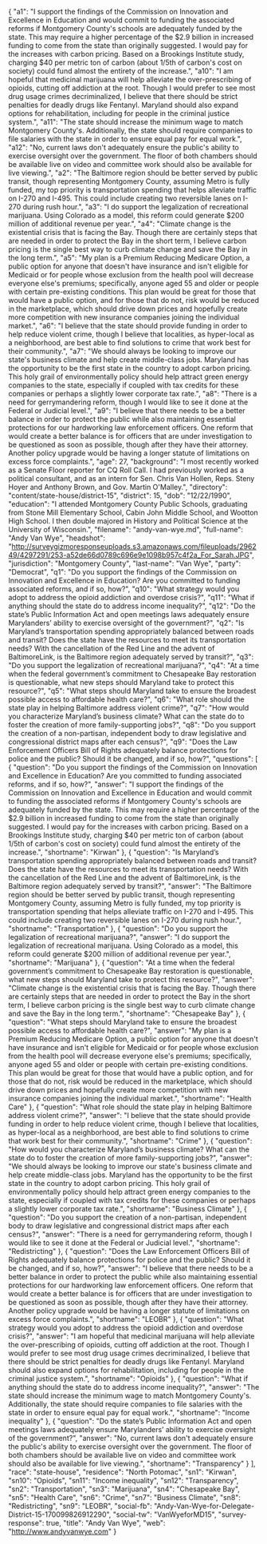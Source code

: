 {
  "a1": "I support the findings of the Commission on Innovation and Excellence in Education and would commit to funding the associated reforms if Montgomery County's schools are adequately funded by the state.  This may require a higher percentage of the $2.9 billion in increased funding to come from the state than originally suggested.  I would pay for the increases with carbon pricing.  Based on a Brookings Institute study, charging $40 per metric ton of carbon (about 1/5th of carbon's cost on society) could fund almost the entirety of the increase.",
  "a10": "I am hopeful that medicinal marijuana will help alleviate the over-prescribing of opioids, cutting off addiction at the root.  Though I would prefer to see most drug usage crimes decriminalized, I believe that there should be strict penalties for deadly drugs like Fentanyl.  Maryland should also expand options for rehabilitation, including for people in the criminal justice system.",
  "a11": "The state should increase the minimum wage to match Montgomery County's.  Additionally, the state should require companies to file salaries with the state in order to ensure equal pay for equal work.",
  "a12": "No, current laws don't adequately ensure the public's ability to exercise oversight over the government.  The floor of both chambers should be available live on video and committee work should also be available for live viewing.",
  "a2": "The Baltimore region should be better served by public transit, though representing Montgomery County, assuming Metro is fully funded, my top priority is transportation spending that helps alleviate traffic on I-270 and I-495.  This could include creating two reversible lanes on I-270 during rush hour.",
  "a3": "I do support the legalization of recreational marijuana.  Using Colorado as a model, this reform could generate $200 million of additional revenue per year.",
  "a4": "Climate change is the existential crisis that is facing the Bay.  Though there are certainly steps that are needed in order to protect the Bay in the short term, I believe carbon pricing is the single best way to curb climate change and save the Bay in the long term.",
  "a5": "My plan is a Premium Reducing Medicare Option, a public option for anyone that doesn't have insurance and isn't eligible for Medicaid or for people whose exclusion from the health pool will decrease everyone else's premiums; specifically, anyone aged 55 and older or people with certain pre-existing conditions.  This plan would be great for those that would have a public option, and for those that do not, risk would be reduced in the marketplace, which should drive down prices and hopefully create more competition with new insurance companies joining the individual market.",
  "a6": "I believe that the state should provide funding in order to help reduce violent crime, though I believe that localities, as hyper-local as a neighborhood, are best able to find solutions to crime that work best for their community.",
  "a7": "We should always be looking to improve our state's business climate and help create middle-class jobs.  Maryland has the opportunity to be the first state in the country to adopt carbon pricing.  This holy grail of environmentally policy should help attract green energy companies to the state, especially if coupled with tax credits for these companies or perhaps a slightly lower corporate tax rate.",
  "a8": "There is a need for gerrymandering reform, though I would like to see it done at the Federal or Judicial level.",
  "a9": "I believe that there needs to be a better balance in order to protect the public while also maintaining essential protections for our hardworking law enforcement officers.  One reform that would create a better balance is for officers that are under investigation to be questioned as soon as possible, though after they have their attorney.  Another policy upgrade would be having a longer statute of limitations on excess force complaints.",
  "age": 27,
  "background": "I most recently worked as a Senate Floor reporter for CQ Roll Call.  I had previously worked as a political consultant, and as an intern for Sen. Chris Van Hollen, Reps. Steny Hoyer and Anthony Brown, and Gov. Martin O'Malley.",
  "directory": "content/state-house/district-15",
  "district": 15,
  "dob": "12/22/1990",
  "education": "I attended Montgomery County Public Schools, graduating from Stone Mill Elementary School, Cabin John Middle School, and Wootton High School.  I then double majored in History and Political Science at the University of Wisconsin.",
  "filename": "andy-van-wye.md",
  "full-name": "Andy Van Wye",
  "headshot": "http://surveygizmoresponseuploads.s3.amazonaws.com/fileuploads/296249/4297291/253-a52de66d0789c696e9e1098b957c4f2a_For_Sarah.JPG",
  "jurisdiction": "Montgomery County",
  "last-name": "Van Wye",
  "party": "Democrat",
  "q1": "Do you support the findings of the Commission on Innovation and Excellence in Education? Are you committed to funding associated reforms, and if so, how?",
  "q10": "What strategy would you adopt to address the opioid addiction and overdose crisis?",
  "q11": "What if anything should the state do to address income inequality?",
  "q12": "Do the state’s Public Information Act and open meetings laws adequately ensure Marylanders’ ability to exercise oversight of the government?",
  "q2": "Is Maryland’s transportation spending appropriately balanced between roads and transit? Does the state have the resources to meet its transportation needs? With the cancellation of the Red Line and the advent of BaltimoreLink, is the Baltimore region adequately served by transit?",
  "q3": "Do you support the legalization of recreational marijuana?",
  "q4": "At a time when the federal government’s commitment to Chesapeake Bay restoration is questionable, what new steps should Maryland take to protect this resource?",
  "q5": "What steps should Maryland take to ensure the broadest possible access to affordable health care?",
  "q6": "What role should the state play in helping Baltimore address violent crime?",
  "q7": "How would you characterize Maryland’s business climate? What can the state do to foster the creation of more family-supporting jobs?",
  "q8": "Do you support the creation of a non-partisan, independent body to draw legislative and congressional district maps after each census?",
  "q9": "Does the Law Enforcement Officers Bill of Rights adequately balance protections for police and the public? Should it be changed, and if so, how?",
  "questions": [
    {
      "question": "Do you support the findings of the Commission on Innovation and Excellence in Education? Are you committed to funding associated reforms, and if so, how?",
      "answer": "I support the findings of the Commission on Innovation and Excellence in Education and would commit to funding the associated reforms if Montgomery County's schools are adequately funded by the state.  This may require a higher percentage of the $2.9 billion in increased funding to come from the state than originally suggested.  I would pay for the increases with carbon pricing.  Based on a Brookings Institute study, charging $40 per metric ton of carbon (about 1/5th of carbon's cost on society) could fund almost the entirety of the increase.",
      "shortname": "Kirwan"
    },
    {
      "question": "Is Maryland’s transportation spending appropriately balanced between roads and transit? Does the state have the resources to meet its transportation needs? With the cancellation of the Red Line and the advent of BaltimoreLink, is the Baltimore region adequately served by transit?",
      "answer": "The Baltimore region should be better served by public transit, though representing Montgomery County, assuming Metro is fully funded, my top priority is transportation spending that helps alleviate traffic on I-270 and I-495.  This could include creating two reversible lanes on I-270 during rush hour.",
      "shortname": "Transportation"
    },
    {
      "question": "Do you support the legalization of recreational marijuana?",
      "answer": "I do support the legalization of recreational marijuana.  Using Colorado as a model, this reform could generate $200 million of additional revenue per year.",
      "shortname": "Marijuana"
    },
    {
      "question": "At a time when the federal government’s commitment to Chesapeake Bay restoration is questionable, what new steps should Maryland take to protect this resource?",
      "answer": "Climate change is the existential crisis that is facing the Bay.  Though there are certainly steps that are needed in order to protect the Bay in the short term, I believe carbon pricing is the single best way to curb climate change and save the Bay in the long term.",
      "shortname": "Chesapeake Bay"
    },
    {
      "question": "What steps should Maryland take to ensure the broadest possible access to affordable health care?",
      "answer": "My plan is a Premium Reducing Medicare Option, a public option for anyone that doesn't have insurance and isn't eligible for Medicaid or for people whose exclusion from the health pool will decrease everyone else's premiums; specifically, anyone aged 55 and older or people with certain pre-existing conditions.  This plan would be great for those that would have a public option, and for those that do not, risk would be reduced in the marketplace, which should drive down prices and hopefully create more competition with new insurance companies joining the individual market.",
      "shortname": "Health Care"
    },
    {
      "question": "What role should the state play in helping Baltimore address violent crime?",
      "answer": "I believe that the state should provide funding in order to help reduce violent crime, though I believe that localities, as hyper-local as a neighborhood, are best able to find solutions to crime that work best for their community.",
      "shortname": "Crime"
    },
    {
      "question": "How would you characterize Maryland’s business climate? What can the state do to foster the creation of more family-supporting jobs?",
      "answer": "We should always be looking to improve our state's business climate and help create middle-class jobs.  Maryland has the opportunity to be the first state in the country to adopt carbon pricing.  This holy grail of environmentally policy should help attract green energy companies to the state, especially if coupled with tax credits for these companies or perhaps a slightly lower corporate tax rate.",
      "shortname": "Business Climate"
    },
    {
      "question": "Do you support the creation of a non-partisan, independent body to draw legislative and congressional district maps after each census?",
      "answer": "There is a need for gerrymandering reform, though I would like to see it done at the Federal or Judicial level.",
      "shortname": "Redistricting"
    },
    {
      "question": "Does the Law Enforcement Officers Bill of Rights adequately balance protections for police and the public? Should it be changed, and if so, how?",
      "answer": "I believe that there needs to be a better balance in order to protect the public while also maintaining essential protections for our hardworking law enforcement officers.  One reform that would create a better balance is for officers that are under investigation to be questioned as soon as possible, though after they have their attorney.  Another policy upgrade would be having a longer statute of limitations on excess force complaints.",
      "shortname": "LEOBR"
    },
    {
      "question": "What strategy would you adopt to address the opioid addiction and overdose crisis?",
      "answer": "I am hopeful that medicinal marijuana will help alleviate the over-prescribing of opioids, cutting off addiction at the root.  Though I would prefer to see most drug usage crimes decriminalized, I believe that there should be strict penalties for deadly drugs like Fentanyl.  Maryland should also expand options for rehabilitation, including for people in the criminal justice system.",
      "shortname": "Opioids"
    },
    {
      "question": "What if anything should the state do to address income inequality?",
      "answer": "The state should increase the minimum wage to match Montgomery County's.  Additionally, the state should require companies to file salaries with the state in order to ensure equal pay for equal work.",
      "shortname": "Income inequality"
    },
    {
      "question": "Do the state’s Public Information Act and open meetings laws adequately ensure Marylanders’ ability to exercise oversight of the government?",
      "answer": "No, current laws don't adequately ensure the public's ability to exercise oversight over the government.  The floor of both chambers should be available live on video and committee work should also be available for live viewing.",
      "shortname": "Transparency"
    }
  ],
  "race": "state-house",
  "residence": "North Potomac",
  "sn1": "Kirwan",
  "sn10": "Opioids",
  "sn11": "Income inequality",
  "sn12": "Transparency",
  "sn2": "Transportation",
  "sn3": "Marijuana",
  "sn4": "Chesapeake Bay",
  "sn5": "Health Care",
  "sn6": "Crime",
  "sn7": "Business Climate",
  "sn8": "Redistricting",
  "sn9": "LEOBR",
  "social-fb": "Andy-Van-Wye-for-Delegate-District-15-170099826912290",
  "social-tw": "VanWyeforMD15",
  "survey-response": true,
  "title": "Andy Van Wye",
  "web": "http://www.andyvanwye.com"
}
